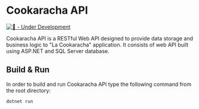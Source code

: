 # Cookaracha API

[![🚧 - Under Development](https://img.shields.io/badge/🚧-Under_Development-yellow)](./README.md)

Cookaracha API is a RESTful Web API designed to provide data storage and business logic to "La Cookaracha" application. It consists of web API built using ASP.NET and SQL Server database.

## Build & Run
In order to build and run Cookaracha API type the following command from the root directory:
```powershell
dotnet run
```
